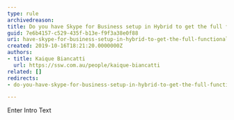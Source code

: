 ```yaml
---
type: rule
archivedreason: 
title: Do you have Skype for Business setup in Hybrid to get the full functionality out of Teams?
guid: 7e6b4157-c529-435f-b13e-f9f3a38e0f88
uri: have-skype-for-business-setup-in-hybrid-to-get-the-full-functionality-out-of-teams
created: 2019-10-16T18:21:20.0000000Z
authors:
- title: Kaique Biancatti
  url: https://ssw.com.au/people/kaique-biancatti
related: []
redirects:
- do-you-have-skype-for-business-setup-in-hybrid-to-get-the-full-functionality-out-of-teams

---
```



Enter Intro Text
<br><excerpt class='endintro'></excerpt><br>



